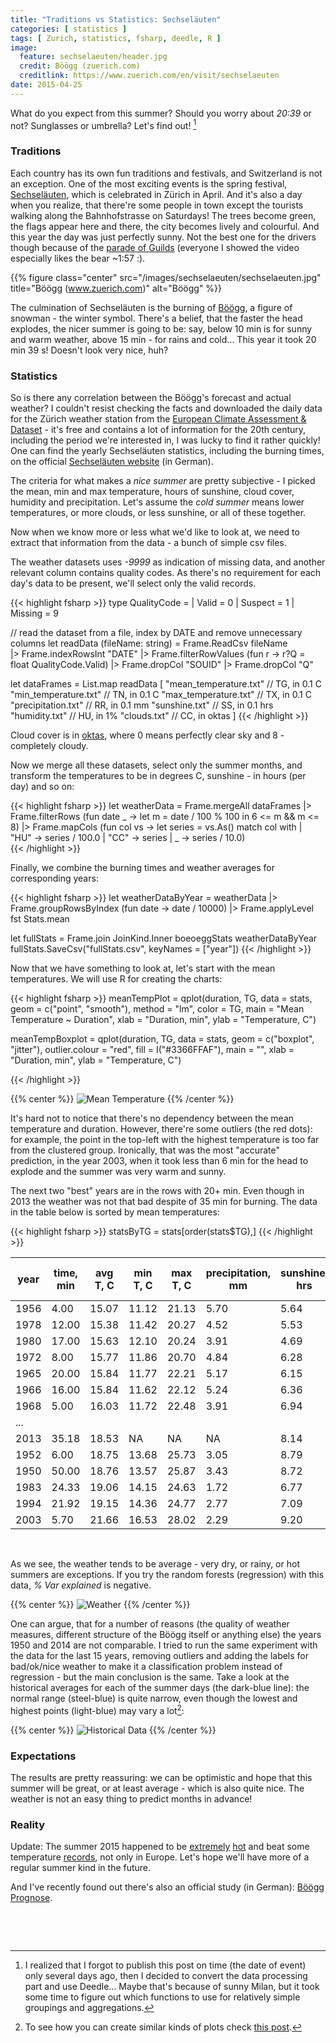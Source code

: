 ```yaml
---
title: "Traditions vs Statistics: Sechseläuten"
categories: [ statistics ]
tags: [ Zurich, statistics, fsharp, deedle, R ]
image:
  feature: sechselaeuten/header.jpg
  credit: Böögg (zuerich.com)
  creditlink: https://www.zuerich.com/en/visit/sechselaeuten
date: 2015-04-25
---
```

What do you expect from this summer? Should you worry about _20:39_ or not? Sunglasses or umbrella? Let's find out! [^1]

### Traditions  

Each country has its own fun traditions and festivals, and Switzerland is not an exception. One of the most exciting events is the spring festival, [Sechseläuten](https://www.zuerich.com/en/visit/history-tradition), which is celebrated in Zürich in April. And it's also a day when you realize, that there're some people in town except the tourists walking along the Bahnhofstrasse on Saturdays! The trees become green, the flags appear here and there, the city becomes lively and colourful. And this year the day was just perfectly sunny. Not the best one for the drivers though because of the [parade of Guilds](https://www.youtube.com/watch?v=VHGKHn-Om-o) (everyone I showed the video especially likes the bear ~1:57 :).  

{{% figure class="center" src="/images/sechselaeuten/sechselaeuten.jpg" title="Böögg (www.zuerich.com)" alt="Böögg" %}}


The culmination of Sechseläuten is the burning of [Böögg](https://www.zuerich.com/en/visit/who-or-what-is-the-boeoegg), a figure of snowman - the winter symbol. There's a belief, that the faster the head explodes, the nicer summer is going to be: say, below 10 min is for sunny and warm weather, above 15 min - for rains and cold... This year it took 20 min 39 s! Doesn't look very nice, huh?  

### Statistics  

So is there any correlation between the Böögg's forecast and actual weather? I couldn't resist checking the facts and downloaded the daily data for the Zürich weather station from the [European Climate Assessment & Dataset](http://eca.knmi.nl/) - it's free and contains a lot of information for the 20th century, including the period we're interested in, I was lucky to find it rather quickly! One can find the yearly Sechseläuten statistics, including the burning times, on the official [Sechseläuten website](http://www.sechselaeuten.ch/sechselaeuten/statistik.asp) (in German).

The criteria for what makes a _nice summer_ are pretty subjective - I picked the mean, min and max temperature, hours of sunshine, cloud cover, humidity and precipitation. Let's assume the _cold summer_ means lower temperatures, or more clouds, or less sunshine, or all of these together.  

Now when we know more or less what we'd like to look at, we need to extract that information from the data - a bunch of simple csv files.  

The weather datasets uses _-9999_ as indication of missing data, and another relevant column contains quality codes. As there's no requirement for each day's data to be present, we'll select only the valid records.

{{< highlight fsharp >}}
type QualityCode =
  | Valid   = 0
  | Suspect = 1
  | Missing = 9
  
// read the dataset from a file, index by DATE and remove unnecessary columns
let readData (fileName: string) = 
    Frame.ReadCsv fileName  
    |> Frame.indexRowsInt "DATE"
    |> Frame.filterRowValues (fun r -> r?Q = float QualityCode.Valid)
    |> Frame.dropCol "SOUID"
    |> Frame.dropCol "Q"

let dataFrames = 
    List.map readData
        [
            "mean_temperature.txt" // TG, in 0.1 C
            "min_temperature.txt"  // TN, in 0.1 C
            "max_temperature.txt"  // TX, in 0.1 C
            "precipitation.txt"    // RR, in 0.1 mm
            "sunshine.txt"         // SS, in 0.1 hrs
            "humidity.txt"         // HU, in 1%
            "clouds.txt"           // CC, in oktas
        ]
{{< /highlight >}}


Cloud cover is in [oktas](http://en.wikipedia.org/wiki/Okta), where 0 means perfectly clear sky and 8 - completely cloudy.  

Now we merge all these datasets, select only the summer months, and transform the temperatures to be in degrees C, sunshine - in hours (per day) and so on:  

{{< highlight fsharp >}}
let weatherData = 
    Frame.mergeAll dataFrames 
    |> Frame.filterRows (fun date _ -> let m = date / 100 % 100 in 6 <= m && m <= 8)
    |> Frame.mapCols (fun col vs -> 
        let series = vs.As() 
        match col with
        | "HU" -> series / 100.0
        | "CC" -> series
        | _    -> series / 10.0)  
{{< /highlight >}}

Finally, we combine the burning times and weather averages for corresponding years:

{{< highlight fsharp >}}
let weatherDataByYear =
    weatherData
    |> Frame.groupRowsByIndex (fun date -> date / 10000)
    |> Frame.applyLevel fst Stats.mean

let fullStats = Frame.join JoinKind.Inner boeoeggStats weatherDataByYear
fullStats.SaveCsv("fullStats.csv", keyNames = ["year"])
{{< /highlight >}}

Now that we have something to look at, let's start with the mean temperatures. We will use R for creating the charts:

{{< highlight fsharp >}}
meanTempPlot = qplot(duration, 
                     TG, 
                     data   = stats, 
                     geom   = c("point", "smooth"), 
                     method = "lm", 
                     color  = TG,
                     main   = "Mean Temperature ~ Duration", 
                     xlab   = "Duration, min", 
                     ylab   = "Temperature, C")

meanTempBoxplot = qplot(duration, 
                        TG, 
                        data = stats, 
                        geom = c("boxplot", "jitter"), 
                        outlier.colour = "red", 
                        fill = I("#3366FFAF"),
                        main = "", 
                        xlab = "Duration, min", 
                        ylab = "Temperature, C")

{{< /highlight >}}

{{% center %}}
![Mean Temperature](/images/sechselaeuten/mean_temperature.png)
{{% /center %}}

It's hard not to notice that there's no dependency between the mean temperature and duration. However, there're some outliers (the red dots): for example, the point in the top-left with the highest temperature is too far from the clustered group. Ironically, that was the most "accurate" prediction, in the year 2003, when it took less than 6 min for the head to explode and the summer was very warm and sunny.  
  
The next two "best" years are in the rows with 20+ min. Even though in 2013 the weather was not that bad despite of 35 min for burning. The data in the table below is sorted by mean temperatures:

{{< highlight fsharp >}}
statsByTG = stats[order(stats$TG),] 
{{< /highlight >}}


| year | time, min	| avg T, C	| min T, C	| max T, C	|precipitation, mm|sunshine, hrs|humidity|cloud cover, oktas|
|------|--------|-------|-------|-------|-------------|--------|--------|-----------|  
| 1956 | 4.00	| 15.07	| 11.12	| 21.13	| 5.70	      |  5.64  | 0.74   | 5.66	    |
| 1978 | 12.00	| 15.38	| 11.42	| 20.27	| 4.52	      |  5.53  | 0.73   | 5.02	    |
| 1980 | 17.00	| 15.63	| 12.10	| 20.24	| 3.91	      |  4.69  | 0.75   | 5.30	    |
| 1972 | 8.00	| 15.77	| 11.86	| 20.70	| 4.84	      |  6.28  | 0.78   | 5.36	    |
| 1965 | 20.00	| 15.84	| 11.77	| 22.21	| 5.17	      |  6.15  | 0.77   | 5.32	    |
| 1966 | 16.00	| 15.84	| 11.62	| 22.12	| 5.24	      |  6.36  | 0.74   | 5.21	    |
| 1968 | 5.00	| 16.03	| 11.72	| 22.48	| 3.91	      |  6.94  | 0.71   | 5.20	    |
| ...  |		| 		|      	|      	|     	      |	       |		|           |
| 2013 | 35.18	| 18.53	| NA   	| NA   	| NA  	      |  8.14  | 0.70   | 4.21	    |
| 1952 | 6.00	| 18.75	| 13.68	| 25.73	| 3.05	      |  8.79  | 0.65   | 4.14	    |
| 1950 | 50.00	| 18.76	| 13.57	| 25.87	| 3.43	      |  8.72  | 0.65   | 4.08	    |
| 1983 | 24.33	| 19.06	| 14.15	| 24.63	| 1.72	      |  6.77  | 0.67   | 4.02	    |
| 1994 | 21.92	| 19.15	| 14.36	| 24.77	| 2.77	      |  7.09  | 0.72   | 4.34	    |
| 2003 | 5.70	| 21.66	| 16.53	| 28.02	| 2.29	      |  9.20  | 0.63   | 3.68	    |

<p>&nbsp;</p>

As we see, the weather tends to be average - very dry, or rainy, or hot summers are exceptions. If you try the random forests (regression) with this data, _% Var explained_ is negative.

{{% center %}}
![Weather](/images/sechselaeuten/weather.png)
{{% /center %}}

One can argue, that for a number of reasons (the quality of weather measures, different structure of the Böögg itself or anything else) the years 1950 and 2014 are not comparable. I tried to run the same experiment with the data for the last 15 years, removing outliers and adding the labels for bad/ok/nice weather to make it a classification problem instead of regression - but the main conclusion is the same. Take a look at the historical averages for each of the summer days (the dark-blue line): the normal range (steel-blue) is quite narrow, even though the lowest and highest points (light-blue) may vary a lot[^2]:

{{% center %}}
![Historical Data](/images/sechselaeuten/historical.png)
{{% /center %}}

### Expectations

The results are pretty reassuring: we can be optimistic and hope that this summer will be great, or at least average - which is also quite nice. The weather is not an easy thing to predict months in advance!

### Reality

Update: The summer 2015 happened to be [extremely](http://allaboutgeneva.com/2015/07/15/swiss-heatwave-2015-new-danger-alert/) [hot](http://www.meteoschweiz.admin.ch/home/aktuell/meteoschweiz-blog.subpage.html/de/data/blogs/2015/8/sehr-warmer-august-extrem-heisser-sommer.html) and beat some temperature [records](https://www.washingtonpost.com/news/capital-weather-gang/wp/2015/09/15/the-summer-of-2015-was-earths-hottest-on-record-nasa-data-show/), not only in Europe. Let's hope we'll have more of a regular summer kind in the future.

And I've recently found out there's also an official study (in German): [Böögg Prognose](http://www.meteoswiss.admin.ch/home/climate/past/climate-of-switzerland/reports-throughout-the-year/boeoegg-prognose.html).

<p>&nbsp;</p>
<p>&nbsp;</p>


[^1]: I realized that I forgot to publish this post on time (the date of event) only several days ago, then I decided to convert the data processing part and use Deedle... Maybe that's because of sunny Milan, but it took some time to figure out which functions to use for relatively simple groupings and aggregations.  

[^2]: To see how you can create similar kinds of plots check [this post](http://rpubs.com/bradleyboehmke/weather_graphic).  
